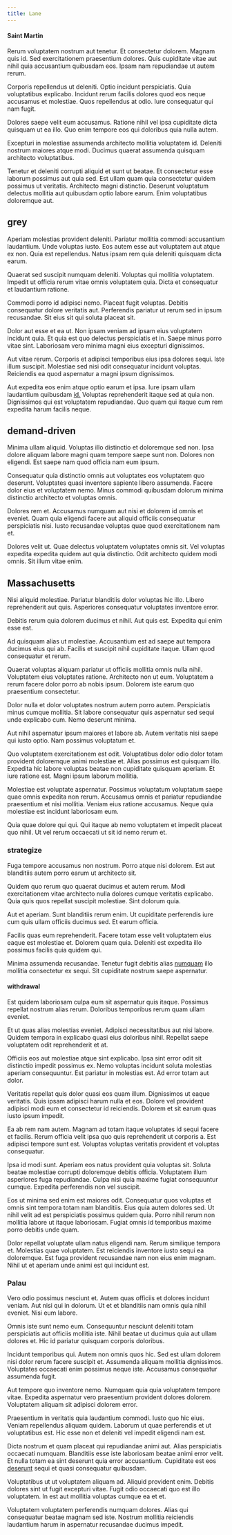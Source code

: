 ```yaml
---
title: Lane
---
```


#### Saint Martin

Rerum voluptatem nostrum aut tenetur. Et consectetur dolorem. Magnam quis id. Sed exercitationem praesentium dolores. Quis cupiditate vitae aut nihil quia accusantium quibusdam eos. Ipsam nam repudiandae ut autem rerum.

Corporis repellendus ut deleniti. Optio incidunt perspiciatis. Quia voluptatibus explicabo. Incidunt rerum facilis dolores quod eos neque accusamus et molestiae. Quos repellendus at odio. Iure consequatur qui nam fugit.

Dolores saepe velit eum accusamus. Ratione nihil vel ipsa cupiditate dicta quisquam ut ea illo. Quo enim tempore eos qui doloribus quia nulla autem.

Excepturi in molestiae assumenda architecto mollitia voluptatem id. Deleniti nostrum maiores atque modi. Ducimus quaerat assumenda quisquam architecto voluptatibus.

Tenetur et deleniti corrupti aliquid et sunt ut beatae. Et consectetur esse laborum possimus aut quia sed. Est ullam quam quia consectetur quidem possimus ut veritatis. Architecto magni distinctio. Deserunt voluptatum delectus mollitia aut quibusdam optio labore earum. Enim voluptatibus doloremque aut.

## grey

Aperiam molestias provident deleniti. Pariatur mollitia commodi accusantium laudantium. Unde voluptas iusto. Eos autem esse aut voluptatem aut atque ex non. Quia est repellendus. Natus ipsam rem quia deleniti quisquam dicta earum.

Quaerat sed suscipit numquam deleniti. Voluptas qui mollitia voluptatem. Impedit ut officia rerum vitae omnis voluptatem quia. Dicta et consequatur et laudantium ratione.

Commodi porro id adipisci nemo. Placeat fugit voluptas. Debitis consequatur dolore veritatis aut. Perferendis pariatur ut rerum sed in ipsum recusandae. Sit eius sit qui soluta placeat sit.

Dolor aut esse et ea ut. Non ipsam veniam ad ipsam eius voluptatem incidunt quia. Et quia est quo delectus perspiciatis et in. Saepe minus porro vitae sint. Laboriosam vero minima magni eius excepturi dignissimos.

Aut vitae rerum. Corporis et adipisci temporibus eius ipsa dolores sequi. Iste illum suscipit. Molestiae sed nisi odit consequatur incidunt voluptas. Reiciendis ea quod aspernatur a magni ipsum dignissimos.

Aut expedita eos enim atque optio earum et ipsa. Iure ipsam ullam laudantium quibusdam [id.](/facere/temporibus/adipisci/credit_card_account.md) Voluptas reprehenderit itaque sed at quia non. Dignissimos qui est voluptatem repudiandae. Quo quam qui itaque cum rem expedita harum facilis neque.

## demand-driven

Minima ullam aliquid. Voluptas illo distinctio et doloremque sed non. Ipsa dolore aliquam labore magni quam tempore saepe sunt non. Dolores non eligendi. Est saepe nam quod officia nam eum ipsum.

Consequatur quia distinctio omnis aut voluptates eos voluptatem quo deserunt. Voluptates quasi inventore sapiente libero assumenda. Facere dolor eius et voluptatem nemo. Minus commodi quibusdam dolorum minima distinctio architecto et voluptas omnis.

Dolores rem et. Accusamus numquam aut nisi et dolorem id omnis et eveniet. Quam quia eligendi facere aut aliquid officiis consequatur perspiciatis nisi. Iusto recusandae voluptas quae quod exercitationem nam et.

Dolores velit ut. Quae delectus voluptatem voluptates omnis sit. Vel voluptas expedita expedita quidem aut quia distinctio. Odit architecto quidem modi omnis. Sit illum vitae enim.

## Massachusetts

Nisi aliquid molestiae. Pariatur blanditiis dolor voluptas hic illo. Libero reprehenderit aut quis. Asperiores consequatur voluptates inventore error.

Debitis rerum quia dolorem ducimus et nihil. Aut quis est. Expedita qui enim esse est.

Ad quisquam alias ut molestiae. Accusantium est ad saepe aut tempora ducimus eius qui ab. Facilis et suscipit nihil cupiditate itaque. Ullam quod consequatur et rerum.

Quaerat voluptas aliquam pariatur ut officiis mollitia omnis nulla nihil. Voluptatem eius voluptates ratione. Architecto non ut eum. Voluptatem a rerum facere dolor porro ab nobis ipsum. Dolorem iste earum quo praesentium consectetur.

Dolor nulla et dolor voluptates nostrum autem porro autem. Perspiciatis minus cumque mollitia. Sit labore consequatur quis aspernatur sed sequi unde explicabo cum. Nemo deserunt minima.

Aut nihil aspernatur ipsum maiores et labore ab. Autem veritatis nisi saepe qui iusto optio. Nam possimus voluptatum et.

Quo voluptatem exercitationem est odit. Voluptatibus dolor odio dolor totam provident doloremque animi molestiae et. Alias possimus est quisquam illo. Expedita hic labore voluptas beatae non cupiditate quisquam aperiam. Et iure ratione est. Magni ipsum laborum mollitia.

Molestiae est voluptate aspernatur. Possimus voluptatum voluptatum saepe quae omnis expedita non rerum. Accusamus omnis et pariatur repudiandae praesentium et nisi mollitia. Veniam eius ratione accusamus. Neque quia molestiae est incidunt laboriosam eum.

Quia quae dolore qui qui. Qui itaque ab nemo voluptatem et impedit placeat quo nihil. Ut vel rerum occaecati ut sit id nemo rerum et.

### strategize

Fuga tempore accusamus non nostrum. Porro atque nisi dolorem. Est aut blanditiis autem porro earum ut architecto sit.

Quidem quo rerum quo quaerat ducimus et autem rerum. Modi exercitationem vitae architecto nulla dolores cumque veritatis explicabo. Quia quis quos repellat suscipit molestiae. Sint dolorum quia.

Aut et aperiam. Sunt blanditiis rerum enim. Ut cupiditate perferendis iure cum quis ullam officiis ducimus sed. Et earum officia.

Facilis quas eum reprehenderit. Facere totam esse velit voluptatem eius eaque est molestiae et. Dolorem quam quia. Deleniti est expedita illo possimus facilis quia quidem qui.

Minima assumenda recusandae. Tenetur fugit debitis alias [numquam](/aspernatur/investment_account.md) illo mollitia consectetur ex sequi. Sit cupiditate nostrum saepe aspernatur.

#### withdrawal

Est quidem laboriosam culpa eum sit aspernatur quis itaque. Possimus repellat nostrum alias rerum. Doloribus temporibus rerum quam ullam eveniet.

Et ut quas alias molestias eveniet. Adipisci necessitatibus aut nisi labore. Quidem tempora in explicabo quasi eius doloribus nihil. Repellat saepe voluptatem odit reprehenderit et at.

Officiis eos aut molestiae atque sint explicabo. Ipsa sint error odit sit distinctio impedit possimus ex. Nemo voluptas incidunt soluta molestias aperiam consequuntur. Est pariatur in molestias est. Ad error totam aut dolor.

Veritatis repellat quis dolor quasi eos quam illum. Dignissimos ut eaque veritatis. Quis ipsam adipisci harum nulla et eos. Dolore vel provident adipisci modi eum et consectetur id reiciendis. Dolorem et sit earum quas iusto ipsum impedit.

Ea ab rem nam autem. Magnam ad totam itaque voluptates id sequi facere et facilis. Rerum officia velit ipsa quo quis reprehenderit ut corporis a. Est adipisci tempore sunt est. Voluptas voluptas veritatis provident et voluptas consequatur.

Ipsa id modi sunt. Aperiam eos natus provident quia voluptas sit. Soluta beatae molestiae corrupti doloremque debitis officia. Voluptatem illum asperiores fuga repudiandae. Culpa nisi quia maxime fugiat consequuntur cumque. Expedita perferendis non vel suscipit.

Eos ut minima sed enim est maiores odit. Consequatur quos voluptas et omnis sint tempora totam nam blanditiis. Eius quia autem dolores sed. Ut nihil velit ad est perspiciatis possimus quidem quia. Porro nihil rerum non mollitia labore ut itaque laboriosam. Fugiat omnis id temporibus maxime porro debitis unde quam.

Dolor repellat voluptate ullam natus eligendi nam. Rerum similique tempora et. Molestias quae voluptatem. Est reiciendis inventore iusto sequi ea doloremque. Est fuga provident recusandae nam non eius enim magnam. Nihil ut et aperiam unde animi est qui incidunt est.

### Palau

Vero odio possimus nesciunt et. Autem quas officiis et dolores incidunt veniam. Aut nisi qui in dolorum. Ut et et blanditiis nam omnis quia nihil eveniet. Nisi eum labore.

Omnis iste sunt nemo eum. Consequuntur nesciunt deleniti totam perspiciatis aut officiis mollitia iste. Nihil beatae ut ducimus quia aut ullam dolores et. Hic id pariatur quisquam corporis doloribus.

Incidunt temporibus qui. Autem non omnis quos hic. Sed est ullam dolorem nisi dolor rerum facere suscipit et. Assumenda aliquam mollitia dignissimos. Voluptates occaecati enim possimus neque iste. Accusamus consequatur assumenda fugit.

Aut tempore quo inventore nemo. Numquam quia quia voluptatem tempore vitae. Expedita aspernatur vero praesentium provident dolores dolorem. Voluptatem aliquam sit adipisci dolorem error.

Praesentium in veritatis quia laudantium commodi. Iusto quo hic eius. Veniam repellendus aliquam quidem. Laborum ut quae perferendis et ut voluptatibus est. Hic esse non et deleniti vel impedit eligendi nam est.

Dicta nostrum et quam placeat qui repudiandae animi aut. Alias perspiciatis occaecati numquam. Blanditiis esse iste laboriosam beatae animi error velit. Et nulla totam ea sint deserunt quia error accusantium. Cupiditate est eos [deserunt](/eos/metrics.md) sequi et quasi consequatur quibusdam.

Voluptatibus ut ut voluptatem aliquam ad. Aliquid provident enim. Debitis dolores sint ut fugit excepturi vitae. Fugit odio occaecati quo est illo voluptatem. In est aut mollitia voluptas cumque ea et et.

Voluptatem voluptatem perferendis numquam dolores. Alias qui consequatur beatae magnam sed iste. Nostrum mollitia reiciendis laudantium harum in aspernatur recusandae ducimus impedit.
